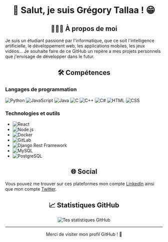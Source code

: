 <div align=center>

# 👋 Salut, je suis Grégory Tallaa ! 😁

## 👨🏻‍💻 À propos de moi

</div>

Je suis un étudiant passioné par l'informatique, que ce soit l'intelligence artificielle, le développement web, les applications mobiles, les jeux vidéos...
Je souhaite faire de ce GitHub un repère a mes projets personnels que j'envisage de développer dans le futur.

<div align=center>

## 🛠️ Compétences

</div>

### Langages de programmation

![Python](https://img.shields.io/badge/Python-3776AB?style=for-the-badge&logo=python&logoColor=white) ![JavaScript](https://img.shields.io/badge/JavaScript-F7DF1E?style=for-the-badge&logo=javascript&logoColor=black) ![Java](https://img.shields.io/badge/Java-007396?style=for-the-badge&logo=java&logoColor=white) ![C](https://img.shields.io/badge/C-A8B9CC?style=for-the-badge&logo=c&logoColor=white) ![C++](https://img.shields.io/badge/C++-00599C?style=for-the-badge&logo=cplusplus&logoColor=white) ![C#](https://img.shields.io/badge/C%23-239120?style=for-the-badge&logo=csharp&logoColor=white) ![HTML](https://img.shields.io/badge/HTML5-E34F26?style=for-the-badge&logo=html5&logoColor=white) ![CSS](https://img.shields.io/badge/CSS3-1572B6?style=for-the-badge&logo=css3&logoColor=white)


### Technologies et outils


- ![React](https://img.shields.io/badge/React-20232A?style=for-the-badge&logo=react&logoColor=61DAFB)
- ![Node.js](https://img.shields.io/badge/Node.js-339933?style=for-the-badge&logo=nodedotjs&logoColor=white)
- ![Docker](https://img.shields.io/badge/Docker-2496ED?style=for-the-badge&logo=docker&logoColor=white)
- ![GitLab](https://img.shields.io/badge/GitLab-FC6D26?style=for-the-badge&logo=gitlab&logoColor=white)
- ![Django Rest Framework](https://img.shields.io/badge/Django%20Rest-092E20?style=for-the-badge&logo=django&logoColor=white)
- ![MySQL](https://img.shields.io/badge/MySQL-4479A1?style=for-the-badge&logo=mysql&logoColor=white)
- ![PostgreSQL](https://img.shields.io/badge/PostgreSQL-336791?style=for-the-badge&logo=postgresql&logoColor=white)

<div align=center>

## 🌐 Social

</div>

Vous pouvez me trouver sur ces plateformes mon compte [LinkedIn](https://www.linkedin.com/in/gregory-tallaa) ainsi que mon compte [Twitter](https://twitter.com/gregory_tallaa).
<!-- - [Portfolio](lien vers portfolio personnel) -->

<div align=center>

## 📈 Statistiques GitHub

![Tes statistiques GitHub](https://github-readme-stats.vercel.app/api?username=GreggHwzz&show_icons=true&theme=radical)

-----

Merci de visiter mon profil GitHub ! 💖
</div>

<!--
**GreggHwzz/GreggHwzz** is a ✨ _special_ ✨ repository because its `README.md` (this file) appears on your GitHub profile.

Here are some ideas to get you started:

- 🔭 I’m currently working on ...
- 🌱 I’m currently learning ...
- 👯 I’m looking to collaborate on ...
- 🤔 I’m looking for help with ...
- 💬 Ask me about ...
- 📫 How to reach me: ...
- 😄 Pronouns: ...
- ⚡ Fun fact: ...
-->
